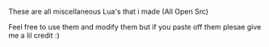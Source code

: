 These are all miscellaneous Lua's that i made (All Open Src)

Feel free to use them and modify them but if you paste off them plesae give me a lil credit :)
